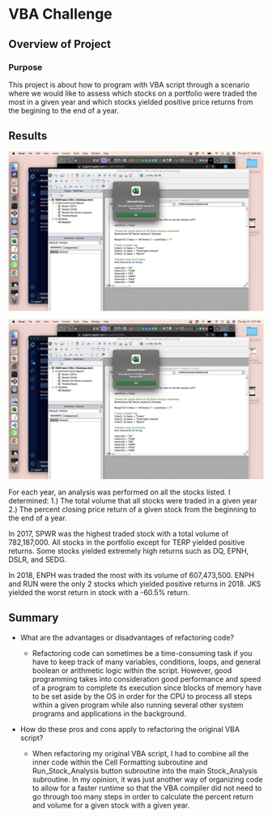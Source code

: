 # VBA Challenge

## Overview of Project

### Purpose

This project is about how to program with VBA script through a scenario where we would like to assess which stocks on a portfolio were traded the most in a given year and which stocks yielded positive price returns from the begining to the end of a year.

## Results

![2017 Stock Analysis Runtime](https://github.com/namin1993/Stock-analysis/blob/a5099ae7ef57b74ee9bf321e74548cca9468504b/Resources/2017_Stock_Analysis-Screen%20Shot%202022-04-21%20at%204.36.19%20AM.png)

![2018 Stock Analysis Runtime](https://github.com/namin1993/Stock-analysis/blob/a5099ae7ef57b74ee9bf321e74548cca9468504b/Resources/2018_Stock_Analysis-Screen%20Shot%202022-04-21%20at%204.37.08%20AM.png)


For each year, an analysis was performed on all the stocks listed. I determined:
  1.) The total volume that all stocks were traded in a given year
  2.) The percent closing price return of a given stock from the beginning to the end of a year.

In 2017, SPWR was the highest traded stock with a total volume of 782,187,000. All stocks in the portfolio except for TERP yielded positive returns. Some stocks yielded extremely high returns such as DQ, EPNH, DSLR, and SEDG. 

In 2018, ENPH was traded the most with its volume of 607,473,500. ENPH and RUN were the only 2 stocks which yielded positive returns in 2018. JKS yielded the worst return in stock with a -60.5% return.


## Summary

- What are the advantages or disadvantages of refactoring code?
  - Refactoring code can sometimes be a time-consuming task if you have to keep track of many variables, conditions, loops, and  general boolean or arithmetic logic within the script. However, good programming takes into consideration good performance and speed of a program to complete its execution since blocks of memory have to be set aside by the OS in order for the CPU to process all steps within a given program while also running several other system programs and applications in the background.

- How do these pros and cons apply to refactoring the original VBA script?
  - When refactoring my original VBA script, I had to combine all the inner code within the Cell Formatting subroutine and Run_Stock_Analysis button subroutine into the main Stock_Analysis subroutine. In my opinion, it was just another way of organizing code to allow for a faster runtime so that the VBA compiler did not need to go through too many steps in order to calculate the percent return and volume for a given stock with a given year.
